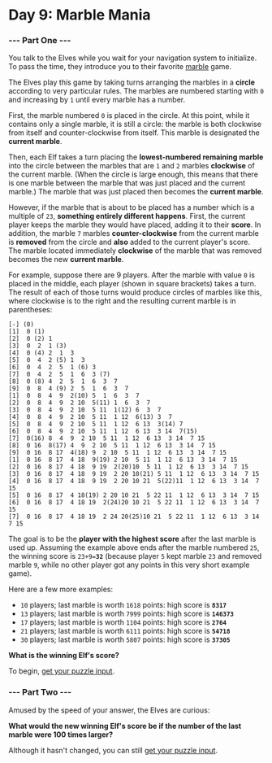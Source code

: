 # Day 9: Marble Mania

### --- Part One ---

You talk to the Elves while you wait for your navigation system to initialize. To pass the time, they introduce you to their favorite [marble](https://en.wikipedia.org/wiki/Marble_(toy)) game.

The Elves play this game by taking turns arranging the marbles in a **circle** according to very particular rules. The marbles are numbered starting with `0` and increasing by `1` until every marble has a number.

First, the marble numbered `0` is placed in the circle. At this point, while it contains only a single marble, it is still a circle: the marble is both clockwise from itself and counter-clockwise from itself. This marble is designated the **current marble**.

Then, each Elf takes a turn placing the **lowest-numbered remaining marble** into the circle between the marbles that are `1` and `2` marbles **clockwise** of the current marble. (When the circle is large enough, this means that there is one marble between the marble that was just placed and the current marble.) The marble that was just placed then becomes the **current marble**.

However, if the marble that is about to be placed has a number which is a multiple of `23`, **something entirely different happens**. First, the current player keeps the marble they would have placed, adding it to their **score**. In addition, the marble `7` marbles **counter-clockwise** from the current marble is **removed** from the circle and **also** added to the current player's score. The marble located immediately **clockwise** of the marble that was removed becomes the new **current marble**.

For example, suppose there are 9 players. After the marble with value `0` is placed in the middle, each player (shown in square brackets) takes a turn. The result of each of those turns would produce circles of marbles like this, where clockwise is to the right and the resulting current marble is in parentheses:

```
[-] (0)
[1]  0 (1)
[2]  0 (2) 1 
[3]  0  2  1 (3)
[4]  0 (4) 2  1  3 
[5]  0  4  2 (5) 1  3 
[6]  0  4  2  5  1 (6) 3 
[7]  0  4  2  5  1  6  3 (7)
[8]  0 (8) 4  2  5  1  6  3  7 
[9]  0  8  4 (9) 2  5  1  6  3  7 
[1]  0  8  4  9  2(10) 5  1  6  3  7 
[2]  0  8  4  9  2 10  5(11) 1  6  3  7 
[3]  0  8  4  9  2 10  5 11  1(12) 6  3  7 
[4]  0  8  4  9  2 10  5 11  1 12  6(13) 3  7 
[5]  0  8  4  9  2 10  5 11  1 12  6 13  3(14) 7 
[6]  0  8  4  9  2 10  5 11  1 12  6 13  3 14  7(15)
[7]  0(16) 8  4  9  2 10  5 11  1 12  6 13  3 14  7 15 
[8]  0 16  8(17) 4  9  2 10  5 11  1 12  6 13  3 14  7 15 
[9]  0 16  8 17  4(18) 9  2 10  5 11  1 12  6 13  3 14  7 15 
[1]  0 16  8 17  4 18  9(19) 2 10  5 11  1 12  6 13  3 14  7 15 
[2]  0 16  8 17  4 18  9 19  2(20)10  5 11  1 12  6 13  3 14  7 15 
[3]  0 16  8 17  4 18  9 19  2 20 10(21) 5 11  1 12  6 13  3 14  7 15 
[4]  0 16  8 17  4 18  9 19  2 20 10 21  5(22)11  1 12  6 13  3 14  7 15 
[5]  0 16  8 17  4 18(19) 2 20 10 21  5 22 11  1 12  6 13  3 14  7 15 
[6]  0 16  8 17  4 18 19  2(24)20 10 21  5 22 11  1 12  6 13  3 14  7 15 
[7]  0 16  8 17  4 18 19  2 24 20(25)10 21  5 22 11  1 12  6 13  3 14  7 15
```

The goal is to be the **player with the highest score** after the last marble is used up. Assuming the example above ends after the marble numbered `25`, the winning score is `23+9=`**`32`** (because player `5` kept marble `23` and removed marble `9`, while no other player got any points in this very short example game).

Here are a few more examples:

- `10` players; last marble is worth `1618` points: high score is **`8317`**
- `13` players; last marble is worth `7999` points: high score is **`146373`**
- `17` players; last marble is worth `1104` points: high score is **`2764`**
- `21` players; last marble is worth `6111` points: high score is **`54718`**
- `30` players; last marble is worth `5807` points: high score is **`37305`**

**What is the winning Elf's score?**

To begin, [get your puzzle input](input.txt).

### --- Part Two ---

Amused by the speed of your answer, the Elves are curious:

**What would the new winning Elf's score be if the number of the last marble were 100 times larger?**

Although it hasn't changed, you can still [get your puzzle input](input.txt).
